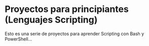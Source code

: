 # Proyectos para principiantes (Lenguajes Scripting)
Esto es una serie de proyectos para aprender Scripting con Bash y PowerShell...
